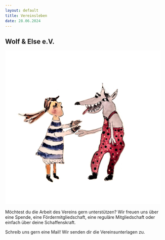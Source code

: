 ```yaml
---
layout: default
title: Vereinsleben
date: 28.06.2024
---
```


## Wolf & Else e.V.

<span class="image main"><img src="images/Vereinsbild.jpg" alt="" /></span>

Möchtest du die Arbeit des Vereins gern unterstützen?
Wir freuen uns über eine Spende, eine Fördermitgliedschaft, eine reguläre Mitgliedschaft oder einfach über deine Schaffenskraft. 

Schreib uns gern eine Mail! Wir senden dir die Vereinsunterlagen zu.